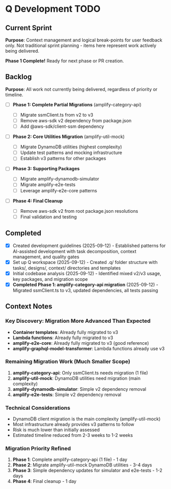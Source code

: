 # Q Development TODO

## Current Sprint

**Purpose**: Context management and logical break-points for user feedback only.
Not traditional sprint planning - items here represent work actively being delivered.

**Phase 1 Complete!** Ready for next phase or PR creation.

## Backlog

**Purpose**: All work not currently being delivered, regardless of priority or timeline.

- [ ] **Phase 1: Complete Partial Migrations** (amplify-category-api)

  - [ ] Migrate ssmClient.ts from v2 to v3
  - [ ] Remove aws-sdk v2 dependency from package.json
  - [ ] Add @aws-sdk/client-ssm dependency

- [ ] **Phase 2: Core Utilities Migration** (amplify-util-mock)

  - [ ] Migrate DynamoDB utilities (highest complexity)
  - [ ] Update test patterns and mocking infrastructure
  - [ ] Establish v3 patterns for other packages

- [ ] **Phase 3: Supporting Packages**

  - [ ] Migrate amplify-dynamodb-simulator
  - [ ] Migrate amplify-e2e-tests
  - [ ] Leverage amplify-e2e-core patterns

- [ ] **Phase 4: Final Cleanup**
  - [ ] Remove aws-sdk v2 from root package.json resolutions
  - [ ] Final validation and testing

## Completed

- [x] Created development guidelines (2025-09-12) - Established patterns for AI-assisted development with task decomposition, context management, and quality gates
- [x] Set up Q workspace (2025-09-12) - Created .q/ folder structure with tasks/, designs/, context/ directories and templates
- [x] Initial codebase analysis (2025-09-12) - Identified mixed v2/v3 usage, key packages, and migration scope
- [x] **Completed Phase 1: amplify-category-api migration** (2025-09-12) - Migrated ssmClient.ts to v3, updated dependencies, all tests passing

## Context Notes

### Key Discovery: Migration More Advanced Than Expected

- **Container templates**: Already fully migrated to v3
- **Lambda functions**: Already fully migrated to v3
- **amplify-e2e-core**: Already fully migrated to v3 (good reference)
- **amplify-graphql-model-transformer**: Lambda functions already use v3

### Remaining Migration Work (Much Smaller Scope)

1. **amplify-category-api**: Only ssmClient.ts needs migration (1 file)
2. **amplify-util-mock**: DynamoDB utilities need migration (main complexity)
3. **amplify-dynamodb-simulator**: Simple v2 dependency removal
4. **amplify-e2e-tests**: Simple v2 dependency removal

### Technical Considerations

- DynamoDB client migration is the main complexity (amplify-util-mock)
- Most infrastructure already provides v3 patterns to follow
- Risk is much lower than initially assessed
- Estimated timeline reduced from 2-3 weeks to 1-2 weeks

### Migration Priority Refined

1. **Phase 1**: Complete amplify-category-api (1 file) - 1 day
2. **Phase 2**: Migrate amplify-util-mock DynamoDB utilities - 3-4 days
3. **Phase 3**: Simple dependency updates for simulator and e2e-tests - 1-2 days
4. **Phase 4**: Final cleanup - 1 day
